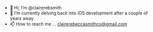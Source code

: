 - 👋 Hi, I’m @clairerebsmith
- 🌱 I’m currently delving back into iOS development after a couple of years away 
- 📫 How to reach me ...
clairerebeccasmithco@gmail.com

<!---
clairerebsmith/clairerebsmith is a ✨ special ✨ repository because its `README.md` (this file) appears on your GitHub profile.
You can click the Preview link to take a look at your changes.
--->
